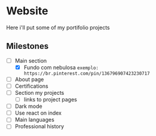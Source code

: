 # Website
Here i'll put some of my portifolio projects

## Milestones
- [ ] Main section
  - [x] Fundo com nebulosa
  `exemplo: https://br.pinterest.com/pin/136796907423230717`
- [ ] About page
- [ ] Certifications
- [ ] Section my projects
  - [ ] links to project pages
- [ ] Dark mode
- [ ] Use react on index
- [ ] Main languages
- [ ] Professional history
